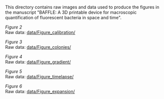 This directory contains raw images and data used to produce the figures in the manuscript "BAFFLE: A 3D printable device for macroscopic quantification of fluorescent bacteria in space and time".

*Figure 2* <br/>
Raw data: [data/Figure_calibration/](../data/Figure_calibration/)

*Figure 3* <br/>
Raw data: [data/Figure_colonies/](../data/Figure_colonies/)

*Figure 4* <br/>
Raw data: [data/Figure_gradient/](../data/Figure_gradient/)

*Figure 5* <br/>
Raw data: [data/Figure_timelapse/](../data/Figure_timelapse/)

*Figure 6* <br/>
Raw data: [data/Figure_expansion/](../data/Figure_expansion/)

